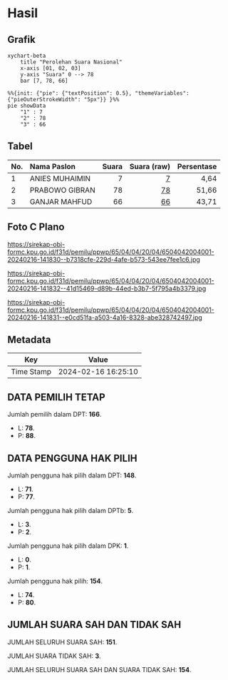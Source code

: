 # Hasil

## Grafik

```mermaid
xychart-beta
    title "Perolehan Suara Nasional"
    x-axis [01, 02, 03]
    y-axis "Suara" 0 --> 78
    bar [7, 78, 66]
```

```mermaid
%%{init: {"pie": {"textPosition": 0.5}, "themeVariables": {"pieOuterStrokeWidth": "5px"}} }%%
pie showData
    "1" : 7
    "2" : 78
    "3" : 66
```

## Tabel

| No. | Nama Paslon    | Suara | Suara (raw) | Persentase |
|:--- |:-------------- | -----:| -----------:| ----------:|
| 1   | ANIES MUHAIMIN | 7     | [7][p-1]    | 4,64       |
| 2   | PRABOWO GIBRAN | 78    | [78][p-2]   | 51,66      |
| 3   | GANJAR MAHFUD  | 66    | [66][p-3]   | 43,71      |


[p-1]: https://github.com/gigit-pemilu/pemilu-2024/blob/main/pilpres/hitung-suara/sub/65-kalimantan-utara/sub/04-tana-tidung/sub/04-betayau/sub/2004-mendupo/sub/001-tps/sub/paslon-1.txt
[p-2]: https://github.com/gigit-pemilu/pemilu-2024/blob/main/pilpres/hitung-suara/sub/65-kalimantan-utara/sub/04-tana-tidung/sub/04-betayau/sub/2004-mendupo/sub/001-tps/sub/paslon-2.txt
[p-3]: https://github.com/gigit-pemilu/pemilu-2024/blob/main/pilpres/hitung-suara/sub/65-kalimantan-utara/sub/04-tana-tidung/sub/04-betayau/sub/2004-mendupo/sub/001-tps/sub/paslon-3.txt

## Foto C Plano

https://sirekap-obj-formc.kpu.go.id/f31d/pemilu/ppwp/65/04/04/20/04/6504042004001-20240216-141830--b7318cfe-229d-4afe-b573-543ee7fee1c6.jpg

https://sirekap-obj-formc.kpu.go.id/f31d/pemilu/ppwp/65/04/04/20/04/6504042004001-20240216-141832--41d15469-d89b-44ed-b3b7-5f795a4b3379.jpg

https://sirekap-obj-formc.kpu.go.id/f31d/pemilu/ppwp/65/04/04/20/04/6504042004001-20240216-141831--e0cd51fa-a503-4a16-8328-abe328742497.jpg


## Metadata

| Key        | Value               |
| ---------- | ------------------- |
| Time Stamp | 2024-02-16 16:25:10 |


## DATA PEMILIH TETAP

Jumlah pemilih dalam DPT: **166**.
 * L: **78**.
 * P: **88**.

## DATA PENGGUNA HAK PILIH

Jumlah pengguna hak pilih dalam DPT: **148**.
 * L: **71**.
 * P: **77**.

Jumlah pengguna hak pilih dalam DPTb: **5**.
 * L: **3**.
 * P: **2**.

Jumlah pengguna hak pilih dalam DPK: **1**.
 * L: **0**.
 * P: **1**.

Jumlah pengguna hak pilih: **154**.
 * L: **74**.
 * P: **80**.

## JUMLAH SUARA SAH DAN TIDAK SAH

JUMLAH SELURUH SUARA SAH: **151**.

JUMLAH SUARA TIDAK SAH: **3**.

JUMLAH SELURUH SUARA SAH DAN SUARA TIDAK SAH: **154**.


